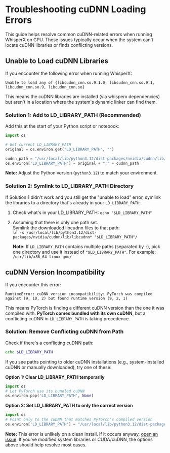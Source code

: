 # Troubleshooting cuDNN Loading Errors

This guide helps resolve common cuDNN-related errors when running WhisperX on GPU. These issues typically occur when the system can't locate cuDNN libraries or finds conflicting versions.

## Unable to Load cuDNN Libraries

If you encounter the following error when running WhisperX:

`Unable to load any of {libcudnn_cnn.so.9.1.0, libcudnn_cnn.so.9.1, libcudnn_cnn.so.9, libcudnn_cnn.so}`

This means the cuDNN libraries are installed (via whisperx dependencies) but aren't in a location where the system's dynamic linker can find them.

### Solution 1: Add to LD_LIBRARY_PATH (Recommended)

Add this at the start of your Python script or notebook:

```python
import os

# Get current LD_LIBRARY_PATH
original = os.environ.get("LD_LIBRARY_PATH", "")

cudnn_path = "/usr/local/lib/python3.12/dist-packages/nvidia/cudnn/lib/"
os.environ['LD_LIBRARY_PATH'] = original + ":" + cudnn_path
```

**Note:** Adjust the Python version (`python3.12`) to match your environment.

### Solution 2: Symlink to LD_LIBRARY_PATH Directory

If Solution 1 didn't work and you still get the "unable to load" error, symlink the libraries to a directory that's already in your `LD_LIBRARY_PATH`:

1. Check what's in your LD_LIBRARY_PATH: `echo "$LD_LIBRARY_PATH"`
2. Assuming that there is only one path set.  
   Symlink the downloaded libcudnn files to that path:  
   `ln -s /usr/local/lib/python3.12/dist-packages/nvidia/cudnn/lib/libcudnn* "$LD_LIBRARY_PATH"/`

   **Note:** If `LD_LIBRARY_PATH` contains multiple paths (separated by `:`), pick one directory and use it instead of `"$LD_LIBRARY_PATH"`. For example: `/usr/lib/x86_64-linux-gnu/`

## cuDNN Version Incompatibility

If you encounter this error:

```
RuntimeError: cuDNN version incompatibility: PyTorch was compiled against (9, 10, 2) but found runtime version (9, 2, 1)
```

This means PyTorch is finding a different cuDNN version than the one it was compiled with. **PyTorch comes bundled with its own cuDNN**, but a conflicting cuDNN in `LD_LIBRARY_PATH` is taking precedence.

### Solution: Remove Conflicting cuDNN from Path

Check if there's a conflicting cuDNN path:

```bash
echo $LD_LIBRARY_PATH
```

If you see paths pointing to older cuDNN installations (e.g., system-installed cuDNN or manually downloaded), try one of these:

**Option 1: Clear LD_LIBRARY_PATH temporarily**

```python
import os
# Let PyTorch use its bundled cuDNN
os.environ.pop('LD_LIBRARY_PATH', None)
```

**Option 2: Set LD_LIBRARY_PATH to only the correct version**

```python
import os
# Point only to the cuDNN that matches PyTorch's compiled version
os.environ['LD_LIBRARY_PATH'] = "/usr/local/lib/python3.12/dist-packages/nvidia/cudnn/lib/"
```

**Note:** This error is unlikely on a clean install. If it occurs anyway, [open an issue](https://github.com/m-bain/whisperX/issues). If you've modified system libraries or CUDA/cuDNN, the options above should help resolve most cases.

